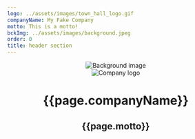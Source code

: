 ```yaml
---
logo: ../assets/images/town_hall_logo.gif
companyName: My Fake Company 
motto: This is a motto!
bckImg: ../assets/images/background.jpeg
order: 0
title: header section
---
```


<header>
    <img src="{{page.bckImg}}" alt="Background image">
    <div class="centered">
        <div>
            <img src="{{page.logo}}" alt="Company logo">
        </div>
        <div>
            <h1>{{page.companyName}}</h1>
            <h2>{{page.motto}}</h2>
        </div>
    </div>
</header>

